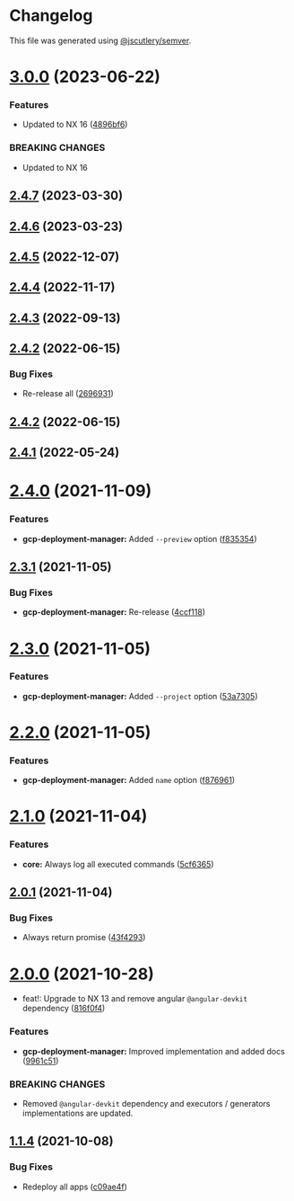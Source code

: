 # Changelog

This file was generated using [@jscutlery/semver](https://github.com/jscutlery/semver).

# [3.0.0](https://github.com/TriPSs/nx-extend/compare/gcp-deployment-manager@2.4.7...gcp-deployment-manager@3.0.0) (2023-06-22)


### Features

* Updated to NX 16 ([4896bf6](https://github.com/TriPSs/nx-extend/commit/4896bf66940e1b69e0f2e3971a7864a1da20b2ef))


### BREAKING CHANGES

* Updated to NX 16



## [2.4.7](https://github.com/TriPSs/nx-extend/compare/gcp-deployment-manager@2.4.6...gcp-deployment-manager@2.4.7) (2023-03-30)



## [2.4.6](https://github.com/TriPSs/nx-extend/compare/gcp-deployment-manager@2.4.5...gcp-deployment-manager@2.4.6) (2023-03-23)



## [2.4.5](https://github.com/TriPSs/nx-extend/compare/gcp-deployment-manager@2.4.4...gcp-deployment-manager@2.4.5) (2022-12-07)



## [2.4.4](https://github.com/TriPSs/nx-extend/compare/gcp-deployment-manager@2.4.3...gcp-deployment-manager@2.4.4) (2022-11-17)



## [2.4.3](https://github.com/TriPSs/nx-extend/compare/gcp-deployment-manager@2.4.2...gcp-deployment-manager@2.4.3) (2022-09-13)



## [2.4.2](https://github.com/TriPSs/nx-extend/compare/gcp-deployment-manager@2.4.1...gcp-deployment-manager@2.4.2) (2022-06-15)


### Bug Fixes

* Re-release all ([2696931](https://github.com/TriPSs/nx-extend/commit/26969318cadada2173710dac9ad1b52257c31760))



## [2.4.2](https://github.com/TriPSs/nx-extend/compare/gcp-deployment-manager@2.4.1...gcp-deployment-manager@2.4.2) (2022-06-15)



## [2.4.1](https://github.com/TriPSs/nx-extend/compare/gcp-deployment-manager@2.4.0...gcp-deployment-manager@2.4.1) (2022-05-24)



# [2.4.0](https://github.com/TriPSs/nx-extend/compare/gcp-deployment-manager@2.3.1...gcp-deployment-manager@2.4.0) (2021-11-09)


### Features

* **gcp-deployment-manager:** Added `--preview` option ([f835354](https://github.com/TriPSs/nx-extend/commit/f835354755b9d1b1c1e7d10915d128f738e1d80f))



## [2.3.1](https://github.com/TriPSs/nx-extend/compare/gcp-deployment-manager@2.3.0...gcp-deployment-manager@2.3.1) (2021-11-05)


### Bug Fixes

* **gcp-deployment-manager:** Re-release ([4ccf118](https://github.com/TriPSs/nx-extend/commit/4ccf118b69546eeb9db4fb885313af0598521af7))



# [2.3.0](https://github.com/TriPSs/nx-extend/compare/gcp-deployment-manager@2.2.0...gcp-deployment-manager@2.3.0) (2021-11-05)


### Features

* **gcp-deployment-manager:** Added `--project` option ([53a7305](https://github.com/TriPSs/nx-extend/commit/53a730544d9612b38cb2b243a9ba898c3472d841))



# [2.2.0](https://github.com/TriPSs/nx-extend/compare/gcp-deployment-manager@2.1.0...gcp-deployment-manager@2.2.0) (2021-11-05)


### Features

* **gcp-deployment-manager:** Added `name` option ([f876961](https://github.com/TriPSs/nx-extend/commit/f87696174b832df21494cdb88149fda737a0ef30))



# [2.1.0](https://github.com/TriPSs/nx-extend/compare/gcp-deployment-manager@2.0.1...gcp-deployment-manager@2.1.0) (2021-11-04)


### Features

* **core:** Always log all executed commands ([5cf6365](https://github.com/TriPSs/nx-extend/commit/5cf6365a9edee096f46d30b34f9bcf1254e7c971))



## [2.0.1](https://github.com/TriPSs/nx-extend/compare/gcp-deployment-manager@2.0.0...gcp-deployment-manager@2.0.1) (2021-11-04)


### Bug Fixes

* Always return promise ([43f4293](https://github.com/TriPSs/nx-extend/commit/43f42935887efd612da2661e6d4f640d900814eb))



# [2.0.0](https://github.com/TriPSs/nx-extend/compare/gcp-deployment-manager@1.1.4...gcp-deployment-manager@2.0.0) (2021-10-28)


* feat!: Upgrade to NX 13 and remove angular `@angular-devkit` dependency ([816f0f4](https://github.com/TriPSs/nx-extend/commit/816f0f435a8aa95da0c56fbeadffd0673509127d))


### Features

* **gcp-deployment-manager:** Improved implementation and added docs ([9961c51](https://github.com/TriPSs/nx-extend/commit/9961c515d5331a121e7b2a0c921f578f1150b0a8))


### BREAKING CHANGES

* Removed `@angular-devkit` dependency and executors / generators implementations are updated.



## [1.1.4](https://github.com/TriPSs/nx-extend/compare/gcp-deployment-manager@1.1.3...gcp-deployment-manager@1.1.4) (2021-10-08)

### Bug Fixes

* Redeploy all apps ([c09ae4f](https://github.com/TriPSs/nx-extend/commit/c09ae4f2993b5e383ca7b02d3df66c93a0a64df5))
